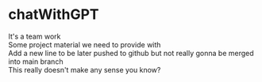 # chatWithGPT

It's a team work  
Some project material we need to provide with  
Add a new line to be later pushed to github but not really gonna be merged into main branch  
This really doesn't make any sense you know?
